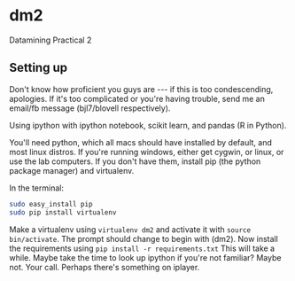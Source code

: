 dm2
===

Datamining Practical 2


Setting up
-----------

Don't know how proficient you guys are --- if this is too condescending, apologies. If it's too complicated or you're having trouble, send me an email/fb message (bjl7/blovell respectively).

Using ipython with ipython notebook, scikit learn, and pandas (R in Python).

You'll need python, which all macs should have installed by default, and most linux distros. If you're running windows, either get cygwin, or linux, or use the lab computers. If you don't have them, install pip (the python package manager) and virtualenv.

In the terminal:

```bash
sudo easy_install pip
sudo pip install virtualenv
```

Make a virtualenv using `virtualenv dm2` and activate it with `source bin/activate`. The prompt should change to begin with (dm2). Now install the requirements using `pip install -r requirements.txt` This will take a while. Maybe take the time to look up ipython if you're not familiar? Maybe not. Your call. Perhaps there's something on iplayer.
